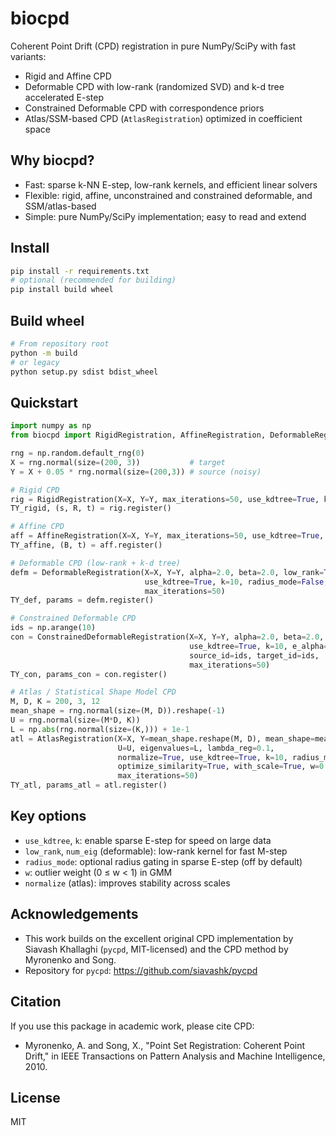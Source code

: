 # biocpd

Coherent Point Drift (CPD) registration in pure NumPy/SciPy with fast variants:
- Rigid and Affine CPD
- Deformable CPD with low-rank (randomized SVD) and k-d tree accelerated E-step
- Constrained Deformable CPD with correspondence priors
- Atlas/SSM-based CPD (`AtlasRegistration`) optimized in coefficient space

## Why biocpd?
- Fast: sparse k-NN E-step, low-rank kernels, and efficient linear solvers
- Flexible: rigid, affine, unconstrained and constrained deformable, and SSM/atlas-based
- Simple: pure NumPy/SciPy implementation; easy to read and extend

## Install

```bash
pip install -r requirements.txt
# optional (recommended for building)
pip install build wheel
```

## Build wheel

```bash
# From repository root
python -m build
# or legacy
python setup.py sdist bdist_wheel
```

## Quickstart

```python
import numpy as np
from biocpd import RigidRegistration, AffineRegistration, DeformableRegistration, ConstrainedDeformableRegistration, AtlasRegistration

rng = np.random.default_rng(0)
X = rng.normal(size=(200, 3))           # target
Y = X + 0.05 * rng.normal(size=(200,3)) # source (noisy)

# Rigid CPD
rig = RigidRegistration(X=X, Y=Y, max_iterations=50, use_kdtree=True, k=10)
TY_rigid, (s, R, t) = rig.register()

# Affine CPD
aff = AffineRegistration(X=X, Y=Y, max_iterations=50, use_kdtree=True, k=10)
TY_affine, (B, t) = aff.register()

# Deformable CPD (low-rank + k-d tree)
defm = DeformableRegistration(X=X, Y=Y, alpha=2.0, beta=2.0, low_rank=True, num_eig=80,
                              use_kdtree=True, k=10, radius_mode=False, w=0.05,
                              max_iterations=50)
TY_def, params = defm.register()

# Constrained Deformable CPD
ids = np.arange(10)
con = ConstrainedDeformableRegistration(X=X, Y=Y, alpha=2.0, beta=2.0, low_rank=True, num_eig=80,
                                        use_kdtree=True, k=10, e_alpha=1e-4,
                                        source_id=ids, target_id=ids,
                                        max_iterations=50)
TY_con, params_con = con.register()

# Atlas / Statistical Shape Model CPD
M, D, K = 200, 3, 12
mean_shape = rng.normal(size=(M, D)).reshape(-1)
U = rng.normal(size=(M*D, K))
L = np.abs(rng.normal(size=(K,))) + 1e-1
atl = AtlasRegistration(X=X, Y=mean_shape.reshape(M, D), mean_shape=mean_shape,
                        U=U, eigenvalues=L, lambda_reg=0.1,
                        normalize=True, use_kdtree=True, k=10, radius_mode=False,
                        optimize_similarity=True, with_scale=True, w=0.02,
                        max_iterations=50)
TY_atl, params_atl = atl.register()
```

## Key options
- `use_kdtree`, `k`: enable sparse E-step for speed on large data
- `low_rank`, `num_eig` (deformable): low-rank kernel for fast M-step
- `radius_mode`: optional radius gating in sparse E-step (off by default)
- `w`: outlier weight (0 ≤ w < 1) in GMM
- `normalize` (atlas): improves stability across scales

## Acknowledgements
- This work builds on the excellent original CPD implementation by Siavash Khallaghi (`pycpd`, MIT-licensed) and the CPD method by Myronenko and Song.
- Repository for `pycpd`: https://github.com/siavashk/pycpd

## Citation
If you use this package in academic work, please cite CPD:

- Myronenko, A. and Song, X., "Point Set Registration: Coherent Point Drift," in IEEE Transactions on Pattern Analysis and Machine Intelligence, 2010.

## License
MIT 